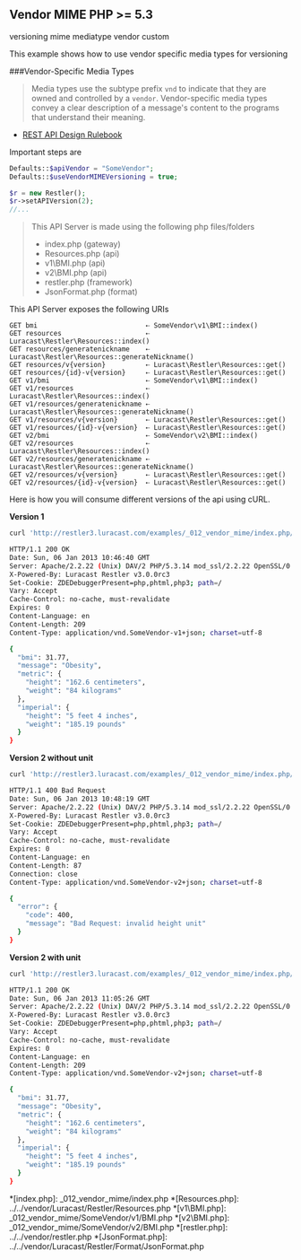 Vendor MIME <requires>PHP >= 5.3</requires>
-----------

 <tag>versioning</tag>
 <tag>mime</tag>
 <tag>mediatype</tag>
 <tag>vendor</tag>
 <tag>custom</tag>


This example shows how to use vendor specific media types for versioning

###Vendor-Specific Media Types

> Media types use the subtype prefix `vnd` to indicate that they are owned and
> controlled by a `vendor`. Vendor-specific media types convey a clear description
> of a message's content to the programs that understand their meaning.
- [REST API Design Rulebook](http://books.google.com.sg/books?id=eABpzyTcJNIC&lpg=PA40&ots=vxTC21e8JB&dq=vendor%20specific%20media%20types&pg=PA40#v=onepage&q=vendor%20specific%20media%20types&f=false)

Important steps are

```php
Defaults::$apiVendor = "SomeVendor";
Defaults::$useVendorMIMEVersioning = true;

$r = new Restler();
$r->setAPIVersion(2);
//...
```

> This API Server is made using the following php files/folders
> 
> * index.php      (gateway)
> * Resources.php      (api)
> * v1\BMI.php      (api)
> * v2\BMI.php      (api)
> * restler.php      (framework)
> * JsonFormat.php      (format)

This API Server exposes the following URIs

    GET bmi                           ⇠ SomeVendor\v1\BMI::index()
    GET resources                     ⇠ Luracast\Restler\Resources::index()
    GET resources/generatenickname    ⇠ Luracast\Restler\Resources::generateNickname()
    GET resources/v{version}          ⇠ Luracast\Restler\Resources::get()
    GET resources/{id}-v{version}     ⇠ Luracast\Restler\Resources::get()
    GET v1/bmi                        ⇠ SomeVendor\v1\BMI::index()
    GET v1/resources                  ⇠ Luracast\Restler\Resources::index()
    GET v1/resources/generatenickname ⇠ Luracast\Restler\Resources::generateNickname()
    GET v1/resources/v{version}       ⇠ Luracast\Restler\Resources::get()
    GET v1/resources/{id}-v{version}  ⇠ Luracast\Restler\Resources::get()
    GET v2/bmi                        ⇠ SomeVendor\v2\BMI::index()
    GET v2/resources                  ⇠ Luracast\Restler\Resources::index()
    GET v2/resources/generatenickname ⇠ Luracast\Restler\Resources::generateNickname()
    GET v2/resources/v{version}       ⇠ Luracast\Restler\Resources::get()
    GET v2/resources/{id}-v{version}  ⇠ Luracast\Restler\Resources::get()


Here is how you will consume different versions of the api using cURL.

**Version 1**

```bash
curl 'http://restler3.luracast.com/examples/_012_vendor_mime/index.php/bmi?height=162.6&weight=84' -H 'Accept: application/vnd.somevendor-v1+json' -i

HTTP/1.1 200 OK
Date: Sun, 06 Jan 2013 10:46:40 GMT
Server: Apache/2.2.22 (Unix) DAV/2 PHP/5.3.14 mod_ssl/2.2.22 OpenSSL/0.9.8o
X-Powered-By: Luracast Restler v3.0.0rc3
Set-Cookie: ZDEDebuggerPresent=php,phtml,php3; path=/
Vary: Accept
Cache-Control: no-cache, must-revalidate
Expires: 0
Content-Language: en
Content-Length: 209
Content-Type: application/vnd.SomeVendor-v1+json; charset=utf-8

{
  "bmi": 31.77,
  "message": "Obesity",
  "metric": {
    "height": "162.6 centimeters",
    "weight": "84 kilograms"
  },
  "imperial": {
    "height": "5 feet 4 inches",
    "weight": "185.19 pounds"
  }
}

```
**Version 2 without unit**
```bash
curl 'http://restler3.luracast.com/examples/_012_vendor_mime/index.php/bmi?height=162.6&weight=84' -H 'Accept: application/vnd.somevendor-v2+json' -i

HTTP/1.1 400 Bad Request
Date: Sun, 06 Jan 2013 10:48:19 GMT
Server: Apache/2.2.22 (Unix) DAV/2 PHP/5.3.14 mod_ssl/2.2.22 OpenSSL/0.9.8o
X-Powered-By: Luracast Restler v3.0.0rc3
Set-Cookie: ZDEDebuggerPresent=php,phtml,php3; path=/
Vary: Accept
Cache-Control: no-cache, must-revalidate
Expires: 0
Content-Language: en
Content-Length: 87
Connection: close
Content-Type: application/vnd.SomeVendor-v2+json; charset=utf-8

{
  "error": {
    "code": 400,
    "message": "Bad Request: invalid height unit"
  }
}

```
**Version 2 with unit**
```bash
curl 'http://restler3.luracast.com/examples/_012_vendor_mime/index.php/bmi??height=1.626meters&weight=84kilograms' -H 'Accept: application/vnd.somevendor-v2+json' -i

HTTP/1.1 200 OK
Date: Sun, 06 Jan 2013 11:05:26 GMT
Server: Apache/2.2.22 (Unix) DAV/2 PHP/5.3.14 mod_ssl/2.2.22 OpenSSL/0.9.8o
X-Powered-By: Luracast Restler v3.0.0rc3
Set-Cookie: ZDEDebuggerPresent=php,phtml,php3; path=/
Vary: Accept
Cache-Control: no-cache, must-revalidate
Expires: 0
Content-Language: en
Content-Length: 209
Content-Type: application/vnd.SomeVendor-v2+json; charset=utf-8

{
  "bmi": 31.77,
  "message": "Obesity",
  "metric": {
    "height": "162.6 centimeters",
    "weight": "84 kilograms"
  },
  "imperial": {
    "height": "5 feet 4 inches",
    "weight": "185.19 pounds"
  }
}

```





*[index.php]: _012_vendor_mime/index.php
*[Resources.php]: ../../vendor/Luracast/Restler/Resources.php
*[v1\BMI.php]: _012_vendor_mime/SomeVendor/v1/BMI.php
*[v2\BMI.php]: _012_vendor_mime/SomeVendor/v2/BMI.php
*[restler.php]: ../../vendor/restler.php
*[JsonFormat.php]: ../../vendor/Luracast/Restler/Format/JsonFormat.php

